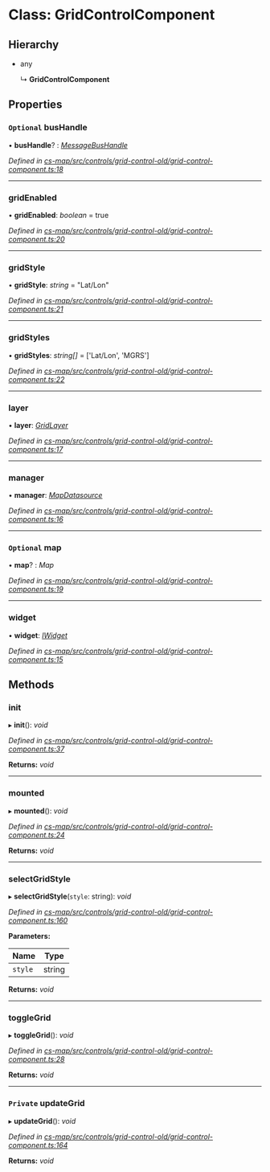 # Class: GridControlComponent

## Hierarchy

* any

  ↳ **GridControlComponent**

## Properties

### `Optional` busHandle

• **busHandle**? : *[MessageBusHandle](_cs_core_src_utils_message_bus_message_bus_handle_.messagebushandle.md)*

*Defined in [cs-map/src/controls/grid-control-old/grid-control-component.ts:18](https://github.com/TNOCS/csnext/blob/40018c3a/packages/cs-map/src/controls/grid-control-old/grid-control-component.ts#L18)*

___

###  gridEnabled

• **gridEnabled**: *boolean* = true

*Defined in [cs-map/src/controls/grid-control-old/grid-control-component.ts:20](https://github.com/TNOCS/csnext/blob/40018c3a/packages/cs-map/src/controls/grid-control-old/grid-control-component.ts#L20)*

___

###  gridStyle

• **gridStyle**: *string* = "Lat/Lon"

*Defined in [cs-map/src/controls/grid-control-old/grid-control-component.ts:21](https://github.com/TNOCS/csnext/blob/40018c3a/packages/cs-map/src/controls/grid-control-old/grid-control-component.ts#L21)*

___

###  gridStyles

• **gridStyles**: *string[]* =  ['Lat/Lon', 'MGRS']

*Defined in [cs-map/src/controls/grid-control-old/grid-control-component.ts:22](https://github.com/TNOCS/csnext/blob/40018c3a/packages/cs-map/src/controls/grid-control-old/grid-control-component.ts#L22)*

___

###  layer

• **layer**: *[GridLayer](_cs_map_src_layers_grid_layer_.gridlayer.md)*

*Defined in [cs-map/src/controls/grid-control-old/grid-control-component.ts:17](https://github.com/TNOCS/csnext/blob/40018c3a/packages/cs-map/src/controls/grid-control-old/grid-control-component.ts#L17)*

___

###  manager

• **manager**: *[MapDatasource](_cs_map_src_datasources_map_datasource_.mapdatasource.md)*

*Defined in [cs-map/src/controls/grid-control-old/grid-control-component.ts:16](https://github.com/TNOCS/csnext/blob/40018c3a/packages/cs-map/src/controls/grid-control-old/grid-control-component.ts#L16)*

___

### `Optional` map

• **map**? : *Map*

*Defined in [cs-map/src/controls/grid-control-old/grid-control-component.ts:19](https://github.com/TNOCS/csnext/blob/40018c3a/packages/cs-map/src/controls/grid-control-old/grid-control-component.ts#L19)*

___

###  widget

• **widget**: *[IWidget](../interfaces/_cs_core_src_widget_widget_.iwidget.md)*

*Defined in [cs-map/src/controls/grid-control-old/grid-control-component.ts:15](https://github.com/TNOCS/csnext/blob/40018c3a/packages/cs-map/src/controls/grid-control-old/grid-control-component.ts#L15)*

## Methods

###  init

▸ **init**(): *void*

*Defined in [cs-map/src/controls/grid-control-old/grid-control-component.ts:37](https://github.com/TNOCS/csnext/blob/40018c3a/packages/cs-map/src/controls/grid-control-old/grid-control-component.ts#L37)*

**Returns:** *void*

___

###  mounted

▸ **mounted**(): *void*

*Defined in [cs-map/src/controls/grid-control-old/grid-control-component.ts:24](https://github.com/TNOCS/csnext/blob/40018c3a/packages/cs-map/src/controls/grid-control-old/grid-control-component.ts#L24)*

**Returns:** *void*

___

###  selectGridStyle

▸ **selectGridStyle**(`style`: string): *void*

*Defined in [cs-map/src/controls/grid-control-old/grid-control-component.ts:160](https://github.com/TNOCS/csnext/blob/40018c3a/packages/cs-map/src/controls/grid-control-old/grid-control-component.ts#L160)*

**Parameters:**

Name | Type |
------ | ------ |
`style` | string |

**Returns:** *void*

___

###  toggleGrid

▸ **toggleGrid**(): *void*

*Defined in [cs-map/src/controls/grid-control-old/grid-control-component.ts:28](https://github.com/TNOCS/csnext/blob/40018c3a/packages/cs-map/src/controls/grid-control-old/grid-control-component.ts#L28)*

**Returns:** *void*

___

### `Private` updateGrid

▸ **updateGrid**(): *void*

*Defined in [cs-map/src/controls/grid-control-old/grid-control-component.ts:164](https://github.com/TNOCS/csnext/blob/40018c3a/packages/cs-map/src/controls/grid-control-old/grid-control-component.ts#L164)*

**Returns:** *void*
